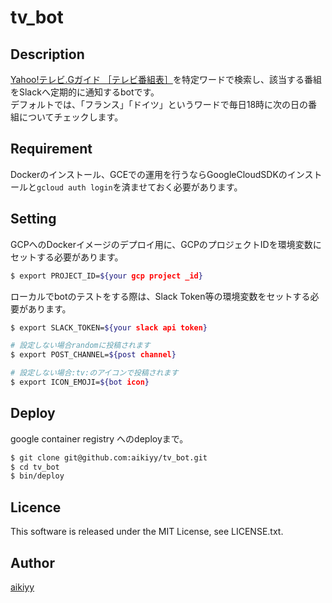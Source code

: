 tv_bot
====
## Description
[Yahoo!テレビ.Gガイド ［テレビ番組表］](https://tv.yahoo.co.jp/)を特定ワードで検索し、該当する番組をSlackへ定期的に通知するbotです。
<br>
デフォルトでは、「フランス」「ドイツ」というワードで毎日18時に次の日の番組についてチェックします。

## Requirement
Dockerのインストール、GCEでの運用を行うならGoogleCloudSDKのインストールと`gcloud auth login`を済ませておく必要があります。

## Setting
GCPへのDockerイメージのデプロイ用に、GCPのプロジェクトIDを環境変数にセットする必要があります。
```bash
$ export PROJECT_ID=${your gcp project _id}
```

ローカルでbotのテストをする際は、Slack Token等の環境変数をセットする必要があります。
```bash
$ export SLACK_TOKEN=${your slack api token}

# 設定しない場合randomに投稿されます
$ export POST_CHANNEL=${post channel}

# 設定しない場合:tv:のアイコンで投稿されます
$ export ICON_EMOJI=${bot icon}
```

## Deploy
google container registry へのdeployまで。

```bash
$ git clone git@github.com:aikiyy/tv_bot.git
$ cd tv_bot
$ bin/deploy
```

## Licence
This software is released under the MIT License, see LICENSE.txt.

## Author
[aikiyy](https://github.com/aikiyy)
